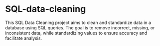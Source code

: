 # SQL-data-cleaning
This SQL Data Cleaning project aims to clean and standardize data in a database using SQL queries. The goal is to remove incorrect, missing, or inconsistent data, while standardizing values to ensure accuracy and facilitate analysis.

